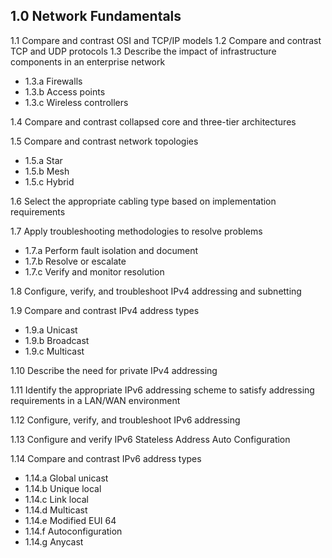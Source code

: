 ## 1.0 Network Fundamentals
1.1 Compare and contrast OSI and TCP/IP models
1.2 Compare and contrast TCP and UDP protocols
1.3 Describe the impact of infrastructure components in an enterprise network
* 1.3.a Firewalls
* 1.3.b Access points
* 1.3.c Wireless controllers

1.4 Compare and contrast collapsed core and three-tier architectures

1.5 Compare and contrast network topologies
* 1.5.a Star
* 1.5.b Mesh
* 1.5.c Hybrid

1.6 Select the appropriate cabling type based on implementation requirements

1.7 Apply troubleshooting methodologies to resolve problems
* 1.7.a Perform fault isolation and document
* 1.7.b Resolve or escalate
* 1.7.c Verify and monitor resolution

1.8 Configure, verify, and troubleshoot IPv4 addressing and subnetting

1.9 Compare and contrast IPv4 address types
* 1.9.a Unicast
* 1.9.b Broadcast
* 1.9.c Multicast

1.10 Describe the need for private IPv4 addressing

1.11 Identify the appropriate IPv6 addressing scheme to satisfy addressing requirements in a LAN/WAN environment

1.12 Configure, verify, and troubleshoot IPv6 addressing

1.13 Configure and verify IPv6 Stateless Address Auto Configuration

1.14 Compare and contrast IPv6 address types
* 1.14.a Global unicast
* 1.14.b Unique local
* 1.14.c Link local
* 1.14.d Multicast
* 1.14.e Modified EUI 64
* 1.14.f Autoconfiguration
* 1.14.g Anycast
